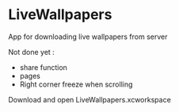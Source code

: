 # LiveWallpapers

App for downloading live wallpapers from server

Not done yet : 
- share function
- pages
- Right corner freeze when scrolling

Download and open LiveWallpapers.xcworkspace
